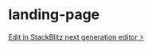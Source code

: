 # landing-page

[Edit in StackBlitz next generation editor ⚡️](https://stackblitz.com/~/github.com/DanielUAO/landing-page)